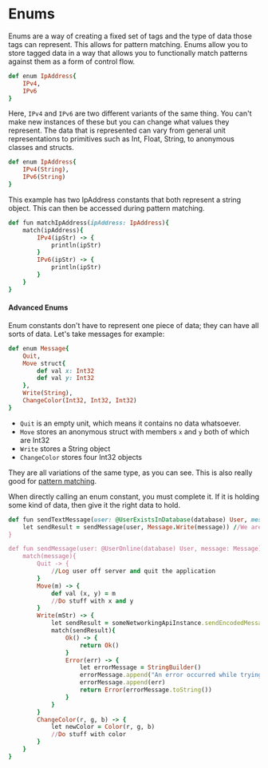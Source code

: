 # Enums
Enums are a way of creating a fixed set of tags and the type of data those tags can represent. This allows for pattern matching. Enums allow you to store tagged data in a way that allows you to functionally match patterns against them as a form of control flow.
```ruby
def enum IpAddress{
    IPv4,
    IPv6
}
```
Here, `IPv4` and `IPv6` are two different variants of the same thing. You can't make new instances of these but you can change what values they represent. The data that is represented can vary from general unit representations to primitives such as Int, Float, String, to anonymous classes and structs.
```ruby
def enum IpAddress{
    IPv4(String),
    IPv6(String)
}
```
This example has two IpAddress constants that both represent a string object. This can then be accessed during pattern matching.
```ruby
def fun matchIpAddress(ipAddress: IpAddress){
    match(ipAddress){
        IPv4(ipStr) -> {
            println(ipStr)
        }
        IPv6(ipStr) -> {
            println(ipStr)
        }
    }
}
```

#### Advanced Enums
Enum constants don't have to represent one piece of data; they can have all sorts of data. Let's take messages for example:
```ruby
def enum Message{
    Quit,
    Move struct{
        def val x: Int32
        def val y: Int32
    },
    Write(String),
    ChangeColor(Int32, Int32, Int32)
}
```
* `Quit` is an empty unit, which means it contains no data whatsoever.
* `Move` stores an anonymous struct with members `x` and `y` both of which are Int32
* `Write` stores a String object
* `ChangeColor` stores four Int32 objects

They are all variations of the same type, as you can see. This is also really good for [pattern matching](CONTROL_FLOW.md#Pattern-Matching).

When directly calling an enum constant, you must complete it. If it is holding some kind of data, then give it the right data to hold.

```ruby
def fun sendTextMessage(user: @UserExistsInDatabase(database) User, message: String): Result<Unit>{
    let sendResult = sendMessage(user, Message.Write(message)) //We are giving Message.Write the string object `message` to hold
}

def fun sendMessage(user: @UserOnline(database) User, message: Message): Result<Unit>{
    match(message){
        Quit -> {
            //Log user off server and quit the application
        }
        Move(m) -> {
            def val (x, y) = m
            //Do stuff with x and y
        }
        Write(mStr) -> {
            let sendResult = someNetworkingApiInstance.sendEncodedMessage(user.ipAddress, mStr)
            match(sendResult){
                Ok() -> {
                    return Ok()
                }
                Error(err) -> {
                    let errorMessage = StringBuilder()
                    errorMessage.append("An error occurred while trying to send encoded string message:\n\t")
                    errorMessage.append(err)
                    return Error(errorMessage.toString())
                }
            }
        }
        ChangeColor(r, g, b) -> {
            let newColor = Color(r, g, b)
            //Do stuff with color
        }
    }
}
```